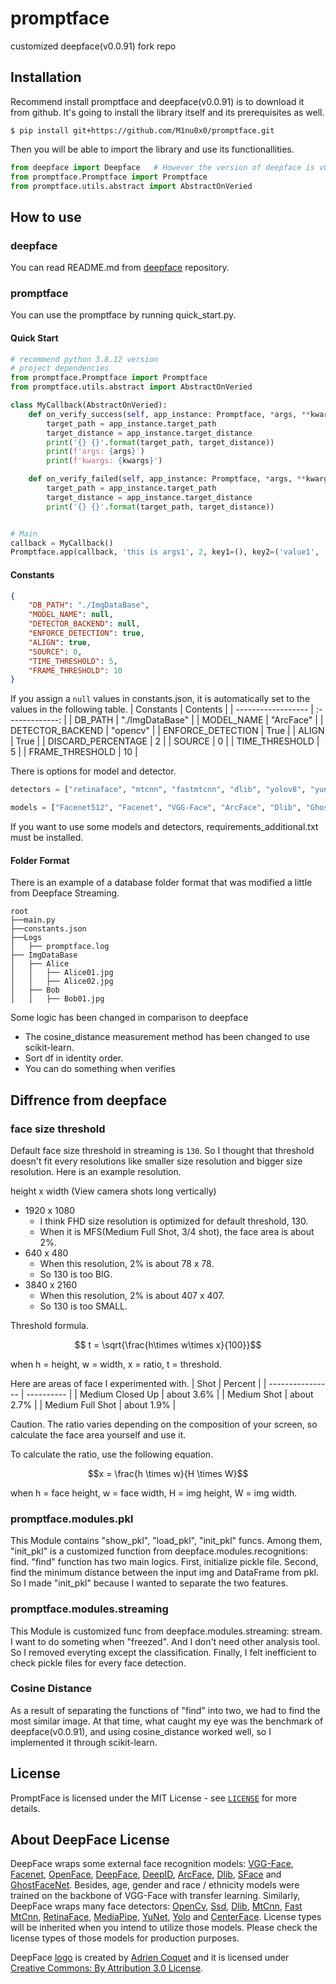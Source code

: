 # promptface
customized deepface(v0.0.91) fork repo

## Installation
Recommend install promptface and deepface(v0.0.91) is to download it from github. It's going to install the library itself and its prerequisites as well.
```console
$ pip install git+https://github.com/M1nu0x0/promptface.git
```

Then you will be able to import the library and use its functionallities.
```python
from deepface import Deepface   # However the version of deepface is v0.0.91
from promptface.Promptface import Promptface
from promptface.utils.abstract import AbstractOnVeried
```

## How to use

### deepface
You can read README.md from [deepface](https://github.com/serengil/deepface) repository.

### promptface
You can use the promptface by running quick_start.py.

#### Quick Start
```py
# recommend python 3.8.12 version
# project dependencies
from promptface.Promptface import Promptface
from promptface.utils.abstract import AbstractOnVeried

class MyCallback(AbstractOnVeried):
    def on_verify_success(self, app_instance: Promptface, *args, **kwargs):
        target_path = app_instance.target_path
        target_distance = app_instance.target_distance
        print('{} {}'.format(target_path, target_distance))
        print(f'args: {args}')
        print(f'kwargs: {kwargs}')

    def on_verify_failed(self, app_instance: Promptface, *args, **kwargs):
        target_path = app_instance.target_path
        target_distance = app_instance.target_distance
        print('{} {}'.format(target_path, target_distance))


# Main
callback = MyCallback()
Promptface.app(callback, 'this is args1', 2, key1=(), key2=('value1', 'value2'))
```

#### Constants
```json
{
    "DB_PATH": "./ImgDataBase",
    "MODEL_NAME": null,
    "DETECTOR_BACKEND": null,
    "ENFORCE_DETECTION": true,
    "ALIGN": true,
    "SOURCE": 0,
    "TIME_THRESHOLD": 5,
    "FRAME_THRESHOLD": 10
}
```
If you assign a `null` values in constants.json, it is automatically set to the values in the following table.
| Constants          |    Contents     |
| ------------------ | :-------------: |
| DB_PATH            | "./ImgDataBase" |
| MODEL_NAME         |    "ArcFace"    |
| DETECTOR_BACKEND   |    "opencv"     |
| ENFORCE_DETECTION  |      True       |
| ALIGN              |      True       |
| DISCARD_PERCENTAGE |        2        |
| SOURCE             |        0        |
| TIME_THRESHOLD     |        5        |
| FRAME_THRESHOLD    |       10        |

There is options for model and detector.
```py
detectors = ["retinaface", "mtcnn", "fastmtcnn", "dlib", "yolov8", "yunet", "centerface", "mediapipe", "ssd", "opencv", "skip"]

models = ["Facenet512", "Facenet", "VGG-Face", "ArcFace", "Dlib", "GhostFaceNet", "SFace", "OpenFace", "DeepFace", "DeepID"]
```
If you want to use some models and detectors, requirements_additional.txt must be installed.

#### Folder Format
There is an example of a database folder format that was modified a little from Deepface Streaming.
```
root
├──main.py
├──constants.json
├──Logs
│   ├── promptface.log
├── ImgDataBase
│   ├── Alice
│   │   ├── Alice01.jpg
│   │   ├── Alice02.jpg
│   ├── Bob
│   │   ├── Bob01.jpg
```

Some logic has been changed in comparison to deepface
- The cosine_distance measurement method has been changed to use scikit-learn.
- Sort df in identity order.
- You can do something when verifies

## Diffrence from deepface
### face size threshold
Default face size threshold in streaming is `130`. So I thought that threshold doesn't fit every resolutions like smaller size resolution and bigger size resolution. Here is an example resolution.

height x width (View camera shots long vertically)
- 1920 x 1080
  - I think FHD size resolution is optimized for default threshold, 130.
  - When it is MFS(Medium Full Shot, 3/4 shot), the face area is about 2%.
- 640 x 480
  - When this resolution, 2% is about 78 x 78.
  - So 130 is too BIG.
- 3840 x 2160
  - When this resolution, 2% is about 407 x 407.
  - So 130 is too SMALL.

Threshold formula.
```math
 t = \sqrt{\frac{h\times w\times x}{100}}
```
when h = height, w = width, x = ratio, t = threshold.

Here are areas of face I experimented with.
| Shot             | Percent    |
| ---------------- | ---------- |
| Medium Closed Up | about 3.6% |
| Medium Shot      | about 2.7% |
| Medium Full Shot | about 1.9% |

Caution. The ratio varies depending on the composition of your screen, so calculate the face area yourself and use it.

To calculate the ratio, use the following equation.
```math
x = \frac{h \times w}{H \times W}
```
when h = face height, w = face width, H = img height, W = img width.

### promptface.modules.pkl
This Module contains "show_pkl", "load_pkl", "init_pkl" funcs. Among them, "init_pkl" is a customized function from deepface.modules.recognitions: find. "find" function has two main logics. First, initialize pickle file. Second, find the minimum distance between the input img and DataFrame from pkl. So I made "init_pkl" because I wanted to separate the two features.

### promptface.modules.streaming
This Module is customized func from deepface.modules.streaming: stream. I want to do someting when "freezed". And I don't need other analysis tool. So I removed everyting except the classification. Finally, I felt inefficient to check pickle files for every face detection.

### Cosine Distance
As a result of separating the functions of "find" into two, we had to find the most similar image. At that time, what caught my eye was the benchmark of deepface(v0.0.91), and using cosine_distance worked well, so I implemented it through scikit-learn.

## License

PromptFace is licensed under the MIT License - see [`LICENSE`](https://github.com/M1nu0x0/prompt_face/blob/master/LICENSE) for more details.

## About DeepFace License
DeepFace wraps some external face recognition models: [VGG-Face](http://www.robots.ox.ac.uk/~vgg/software/vgg_face/), [Facenet](https://github.com/davidsandberg/facenet/blob/master/LICENSE.md), [OpenFace](https://github.com/iwantooxxoox/Keras-OpenFace/blob/master/LICENSE), [DeepFace](https://github.com/swghosh/DeepFace), [DeepID](https://github.com/Ruoyiran/DeepID/blob/master/LICENSE.md), [ArcFace](https://github.com/leondgarse/Keras_insightface/blob/master/LICENSE), [Dlib](https://github.com/davisking/dlib/blob/master/dlib/LICENSE.txt), [SFace](https://github.com/opencv/opencv_zoo/blob/master/models/face_recognition_sface/LICENSE) and [GhostFaceNet](https://github.com/HamadYA/GhostFaceNets/blob/main/LICENSE). Besides, age, gender and race / ethnicity models were trained on the backbone of VGG-Face with transfer learning. Similarly, DeepFace wraps many face detectors: [OpenCv](https://github.com/opencv/opencv/blob/4.x/LICENSE), [Ssd](https://github.com/opencv/opencv/blob/master/LICENSE), [Dlib](https://github.com/davisking/dlib/blob/master/LICENSE.txt), [MtCnn](https://github.com/ipazc/mtcnn/blob/master/LICENSE), [Fast MtCnn](https://github.com/timesler/facenet-pytorch/blob/master/LICENSE.md), [RetinaFace](https://github.com/serengil/retinaface/blob/master/LICENSE), [MediaPipe](https://github.com/google/mediapipe/blob/master/LICENSE), [YuNet](https://github.com/ShiqiYu/libfacedetection/blob/master/LICENSE), [Yolo](https://github.com/derronqi/yolov8-face/blob/main/LICENSE) and [CenterFace](https://github.com/Star-Clouds/CenterFace/blob/master/LICENSE). License types will be inherited when you intend to utilize those models. Please check the license types of those models for production purposes.


DeepFace [logo](https://thenounproject.com/term/face-recognition/2965879/) is created by [Adrien Coquet](https://thenounproject.com/coquet_adrien/) and it is licensed under [Creative Commons: By Attribution 3.0 License](https://creativecommons.org/licenses/by/3.0/).
